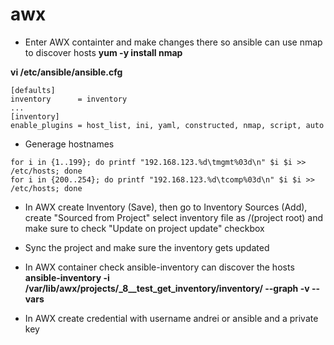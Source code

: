 # awx

* Enter AWX containter and make changes there so ansible can use nmap to discover hosts
**yum -y install nmap**

**vi /etc/ansible/ansible.cfg**
```
[defaults]
inventory      = inventory
...
[inventory]
enable_plugins = host_list, ini, yaml, constructed, nmap, script, auto
```

* Generage hostnames
```
for i in {1..199}; do printf "192.168.123.%d\tmgmt%03d\n" $i $i >> /etc/hosts; done
for i in {200..254}; do printf "192.168.123.%d\tcomp%03d\n" $i $i >> /etc/hosts; done
```

* In AWX create Inventory (Save), then go to Inventory Sources (Add), create "Sourced from Project" select inventory file as /(project root) and make sure to check "Update on project update" checkbox

* Sync the project and make sure the inventory gets updated

* In AWX container check ansible-inventory can discover the hosts
**ansible-inventory -i /var/lib/awx/projects/_8__test_get_inventory/inventory/ --graph -v --vars**

* In AWX create credential with username andrei or ansible and a private key

